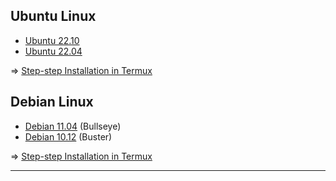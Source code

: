 
## Ubuntu Linux

* [Ubuntu 22.10](https://github.com/wahasa/Ubuntu/releases/tag/22.10)
* [Ubuntu 22.04](https://github.com/wahasa/Ubuntu/releases/tag/22.04)

=> [Step-step Installation in Termux](https://github.com/wahasa/Ubuntu)

## Debian Linux

* [Debian 11.04](https://github.com/wahasa/Debian/releases/tag/11.4) (Bullseye)
* [Debian 10.12](https://github.com/wahasa/Debian/releases/tag/10.12) (Buster)

=> [Step-step Installation in Termux](https://github.com/wahasa/Debian)

--------
